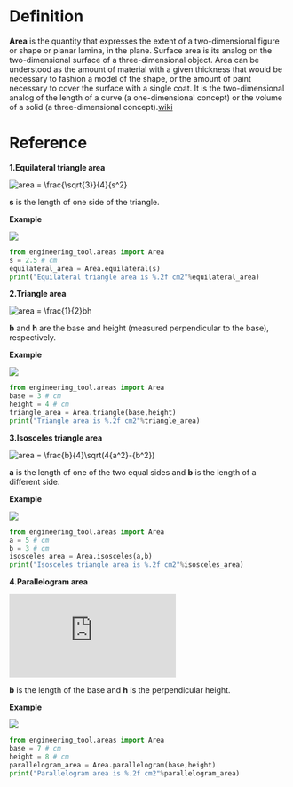 # Definition
**Area** is the quantity that expresses the extent of a two-dimensional figure or shape or planar lamina, in the plane. Surface area is its analog on the two-dimensional surface of a three-dimensional object. Area can be understood as the amount of material with a given thickness that would be necessary to fashion a model of the shape, or the amount of paint necessary to cover the surface with a single coat. It is the two-dimensional analog of the length of a curve (a one-dimensional concept) or the volume of a solid (a three-dimensional concept).[wiki](https://en.wikipedia.org/wiki/Area)

# Reference
**1.Equilateral triangle area**

![area = \frac{\sqrt{3}}{4}{s^2}](https://latex.codecogs.com/svg.latex?area%20=%20\frac{\sqrt{3}}{4}{s^2})
	
**s** is the length of one side of the triangle.

**Example**

![](https://upload.wikimedia.org/wikipedia/commons/9/96/Triangle.Equilateral.svg)
```python
from engineering_tool.areas import Area
s = 2.5 # cm
equilateral_area = Area.equilateral(s)
print("Equilateral triangle area is %.2f cm2"%equilateral_area)
```
**2.Triangle area**

![area = \frac{1}{2}bh](https://latex.codecogs.com/svg.latex?area%20=%20\frac{1}{2}bh)
	
**b** and  **h** are the base and height (measured perpendicular to the base), respectively.

**Example**

![](https://upload.wikimedia.org/wikipedia/commons/7/72/Triangle.Right.svg)

```python
from engineering_tool.areas import Area
base = 3 # cm
height = 4 # cm 
triangle_area = Area.triangle(base,height)
print("Triangle area is %.2f cm2"%triangle_area)
```

**3.Isosceles triangle area**

![area = \frac{b}{4}\sqrt(4{a^2}-{b^2})](https://latex.codecogs.com/svg.latex?area%20=%20\frac{b}{4}\sqrt(4{a^2}-{b^2}))

**a** is the length of one of the two equal sides and **b** is the length of a different side.

**Example**

![](https://upload.wikimedia.org/wikipedia/commons/1/14/Triangle.Isosceles.svg)

```python
from engineering_tool.areas import Area
a = 5 # cm
b = 3 # cm 
isosceles_area = Area.isosceles(a,b)
print("Isosceles triangle area is %.2f cm2"%isosceles_area)
```

**4.Parallelogram area**

![area = bh](https://latex.codecogs.com/svg.latex?area%20=%20bh)

**b** is the length of the base and  **h** is the perpendicular height.

**Example**

![](https://upload.wikimedia.org/wikipedia/commons/4/41/Parallelogram.svg)

```python
from engineering_tool.areas import Area
base = 7 # cm
height = 8 # cm 
parallelogram_area = Area.parallelogram(base,height)
print("Parallelogram area is %.2f cm2"%parallelogram_area)
```